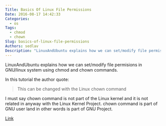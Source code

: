 ```yaml
---
Title: Basics Of Linux File Permissions
Date: 2016-08-17 14:42:33
Categories:
  - os
Tags:
  - chmod
  - chown
Slug: basics-of-linux-file-permissions
Authors: sedlav
Description: "LinuxAndUbuntu explains how we can set/modify file permisions in GNU/linux system using chmod and chown commands"
---
```


LinuxAndUbuntu explains how we can set/modify file permisions in GNU/linux system using chmod and chown commands.

In this tutorial the author quote:

> This can be changed with the Linux chown command

I must say chown command is not part of the Linux kernel and it is not related in anyway with the Linux Kernel Project. chown command is part of GNU user land in other words is part of GNU Project.

[Link](http://www.linuxandubuntu.com/home/basics-of-linux-file-permissions)
